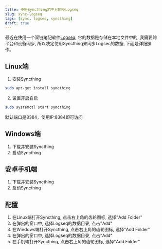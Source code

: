 ```yaml
---
title: 使用Syncthing跨平台同步Logseq
slug: sync-logseq
tags: [sync, logseq, syncthing]
draft: true
---
```


最近在使用一个双链笔记软件[Logseq](https://logseq.com/), 它的数据是存储在本地文件中的, 我需要跨平台和设备同步, 所以决定使用Syncthing来同步Logseq的数据, 下面是详细操作。
<!--truncate-->

## Linux端

1. 安装Syncthing

```bash
sudo apt-get install syncthing
```

2. 设置开启自启

```bash
sudo systemctl start syncthing
```

默认端口是8384，使用IP:8384即可访问

## Windows端
1. 下载并安装Syncthing
2. 启动Syncthing

## 安卓手机端
1. 下载并安装Syncthing
2. 启动Syncthing

## 配置

1. 在Linux端打开Syncthing, 点击右上角的齿轮图标, 选择"Add Folder"
2. 在弹出的窗口中, 选择Logseq的数据目录, 点击"Add"
3. 在Windows端打开Syncthing, 点击右上角的齿轮图标, 选择"Add Folder"
4. 在弹出的窗口中, 选择Logseq的数据目录, 点击"Add"
5. 在手机端打开Syncthing, 点击右上角的齿轮图标, 选择"Add Folder"